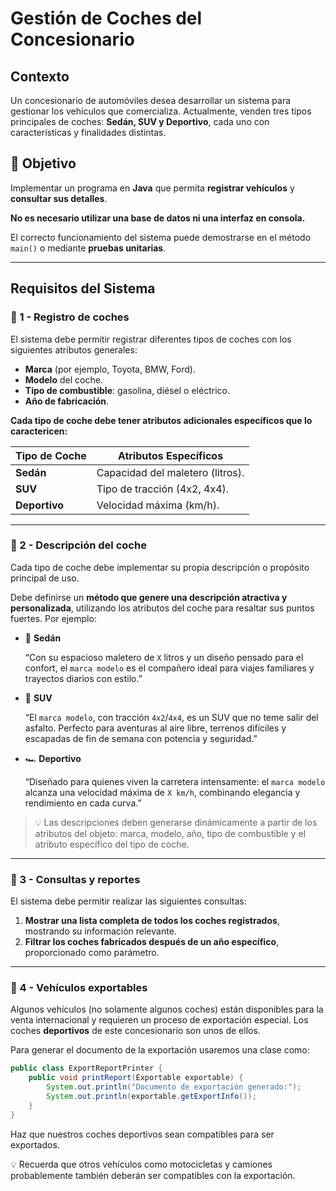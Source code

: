 # **Gestión de Coches del Concesionario**

## **Contexto**

Un concesionario de automóviles desea desarrollar un sistema para gestionar los vehículos que comercializa. Actualmente, venden tres tipos principales de coches: **Sedán, SUV y Deportivo**, cada uno con características y finalidades distintas.

## 👀 **Objetivo**

Implementar un programa en **Java** que permita **registrar vehículos** y **consultar sus detalles**.

**No es necesario utilizar una base de datos ni una interfaz en consola.**

El correcto funcionamiento del sistema puede demostrarse en el método `main()` o mediante **pruebas unitarias**.

---

## **Requisitos del Sistema**

### 📌 1 - **Registro de coches**

El sistema debe permitir registrar diferentes tipos de coches con los siguientes atributos generales:

- **Marca** (por ejemplo, Toyota, BMW, Ford).
- **Modelo** del coche.
- **Tipo de combustible**: gasolina, diésel o eléctrico.
- **Año de fabricación**.

**Cada tipo de coche debe tener atributos adicionales específicos que lo caractericen:**

| **Tipo de Coche** | **Atributos Específicos** |
| --- | --- |
| **Sedán** | Capacidad del maletero (litros). |
| **SUV** | Tipo de tracción (4x2, 4x4). |
| **Deportivo** | Velocidad máxima (km/h). |

---

### 📌 2 - Descripción del coche

Cada tipo de coche debe implementar su propia descripción o propósito principal de uso.

Debe definirse un **método que genere una descripción atractiva y personalizada**, utilizando los atributos del coche para resaltar sus puntos fuertes. Por ejemplo:

- 🚗 **Sedán**
    
    “Con su espacioso maletero de `X` litros y un diseño pensado para el confort, el `marca modelo` es el compañero ideal para viajes familiares y trayectos diarios con estilo.”
    
- 🚙 **SUV**
    
    “El `marca modelo`, con tracción `4x2`/`4x4`, es un SUV que no teme salir del asfalto. Perfecto para aventuras al aire libre, terrenos difíciles y escapadas de fin de semana con potencia y seguridad.”
    
- 🏎️ **Deportivo**
    
    “Diseñado para quienes viven la carretera intensamente: el `marca modelo` alcanza una velocidad máxima de `X km/h`, combinando elegancia y rendimiento en cada curva.”
    

> 💡 Las descripciones deben generarse dinámicamente a partir de los atributos del objeto: marca, modelo, año, tipo de combustible y el atributo específico del tipo de coche.
> 

---

### 📌 3 - Consultas y reportes

El sistema debe permitir realizar las siguientes consultas:

1. **Mostrar una lista completa de todos los coches registrados**, mostrando su información relevante.
2. **Filtrar los coches fabricados después de un año específico**, proporcionado como parámetro.

---

### 📌 4 - Vehículos exportables

Algunos vehículos (no solamente algunos coches) están disponibles para la venta internacional y requieren un proceso de exportación especial. Los coches **deportivos** de este concesionario son unos de ellos.

Para generar el documento de la exportación usaremos una clase como:

```java
public class ExportReportPrinter {
    public void printReport(Exportable exportable) {
        System.out.println("Documento de exportación generado:");
        System.out.println(exportable.getExportInfo());
    }
}
```

Haz que nuestros coches deportivos sean compatibles para ser exportados.

💡 Recuerda que otros vehículos como motocicletas y camiones probablemente también deberán ser compatibles con la exportación.
